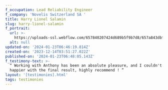```yaml
---
f_occupation: Lead Reliability Engineer
f_company: 'Novelis Switzerland SA '
title: Harry Lionel Salamin
slug: harry-lionel-salamin
f_portrait:
  url: >-
    https://uploads-ssl.webflow.com/657840207424d689b5f9b7d8/657a843dbffc0c25326cd18d_harry.png
  alt: null
updated-on: '2024-01-23T06:46:19.814Z'
created-on: '2023-12-14T03:51:27.022Z'
published-on: '2024-01-23T06:48:05.143Z'
f_testimony-text: >-
  “ Working with Anthony has been an absolute pleasure, and I couldn't be
  happier with the final result, highly recommend ! ”
layout: '[testimonies].html'
tags: testimonies
---
```




